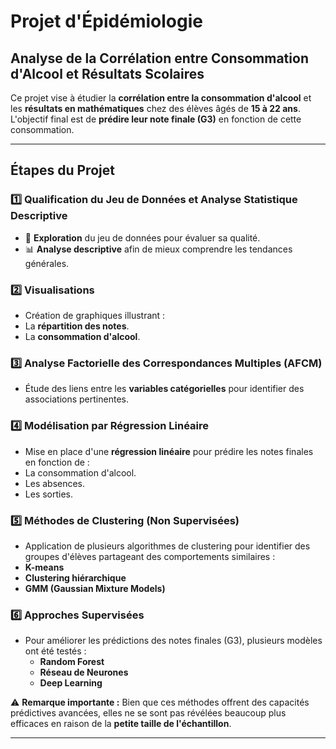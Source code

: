 # Projet d'Épidémiologie  
## Analyse de la Corrélation entre Consommation d'Alcool et Résultats Scolaires  

Ce projet vise à étudier la **corrélation entre la consommation d'alcool** et les **résultats en mathématiques** chez des élèves âgés de **15 à 22 ans**. L'objectif final est de **prédire leur note finale (G3)** en fonction de cette consommation.  

---

## Étapes du Projet  

### 1️⃣ **Qualification du Jeu de Données et Analyse Statistique Descriptive**  
- 🔎 **Exploration** du jeu de données pour évaluer sa qualité.  
- 📊 **Analyse descriptive** afin de mieux comprendre les tendances générales.  

### 2️⃣ **Visualisations**  
   -  Création de graphiques illustrant :  
   - La **répartition des notes**.  
   - La **consommation d'alcool**.  

### 3️⃣ **Analyse Factorielle des Correspondances Multiples (AFCM)**  
- Étude des liens entre les **variables catégorielles** pour identifier des associations pertinentes.  

### 4️⃣ **Modélisation par Régression Linéaire**  
   - Mise en place d'une **régression linéaire** pour prédire les notes finales en fonction de :  
   - La consommation d'alcool.  
   - Les absences.  
   - Les sorties.  

### 5️⃣ **Méthodes de Clustering (Non Supervisées)**  
   - Application de plusieurs algorithmes de clustering pour identifier des groupes d'élèves partageant des comportements similaires :  
   - **K-means**  
   - **Clustering hiérarchique**  
   - **GMM (Gaussian Mixture Models)**  

### 6️⃣ **Approches Supervisées**  
- Pour améliorer les prédictions des notes finales (G3), plusieurs modèles ont été testés :  
   -  **Random Forest**  
   -  **Réseau de Neurones**  
   -  **Deep Learning**  

⚠️ **Remarque importante :** Bien que ces méthodes offrent des capacités prédictives avancées, elles ne se sont pas révélées beaucoup plus efficaces en raison de la **petite taille de l'échantillon**.  

---

